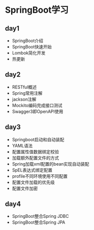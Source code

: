 # SpringBoot学习

## day1

- SpringBoot介绍
- SpringBoot快速开始
- Lombok简化开发
- 热更新

## day2

- RESTful概述
- Spring常用注解
- jackson注解
- Mockito编码完成接⼝测试
- Swagger3即OpenAPI使⽤

## day3

- Springboot启动和自动装配
- YAML语法
- 配置属性值数据绑定校验
- 加载额外配置文件的方式
- Spring加载xml配置的bean实现自动装配
- SpEL表达式绑定配置
- profile不同环境使用不同配置
- 配置文件加载的优先级
- 配置文件加密

## day4

- SpringBoot整合Spring JDBC
- SpringBoot整合Spring JPA

